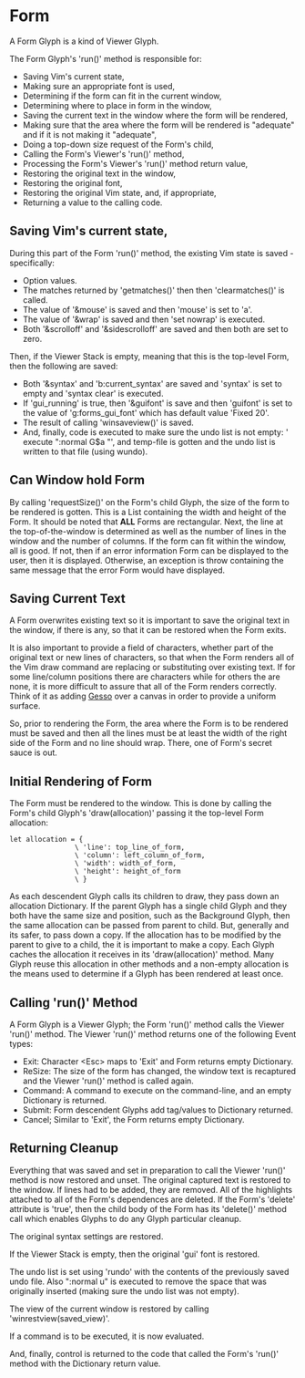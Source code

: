 # Form

A Form Glyph is a kind of Viewer Glyph.

The Form Glyph's 'run()' method is responsible for:

* Saving Vim's current state,
* Making sure an appropriate font is used,
* Determining if the form can fit in the current window,
* Determining where to place in form in the window,
* Saving the current text in the window where the form will be rendered,
* Making sure that the area where the form will be rendered is "adequate"
   and if it is not making it "adequate",
* Doing a top-down size request of the Form's child,
* Calling the Form's Viewer's 'run()' method,
* Processing the Form's Viewer's 'run()' method return value,
* Restoring the original text in the window,
* Restoring the original font,
* Restoring the original Vim state, and, if appropriate, 
* Returning a value to the calling code.

## Saving Vim's current state,

During this part of the Form 'run()' method, the existing Vim
state is saved - specifically:

* Option values.
* The matches returned by 'getmatches()' then then 'clearmatches()' is 
   called.
* The value of '&mouse' is saved and then 'mouse' is set to 'a'.
* The value of '&wrap' is saved and then 'set nowrap' is executed.
* Both '&scrolloff' and '&sidescrolloff' are saved and then both are
   set to zero.

Then, if the Viewer Stack is empty, meaning that this is the top-level
Form, then the following are saved:

* Both '&syntax' and 'b:current_syntax' are saved and 'syntax' is set
   to empty and 'syntax clear' is executed.
* If 'gui_running' is true, then '&guifont' is save and then 'guifont'
   is set to the value of 'g:forms_gui_font' which has default value
   'Fixed 20'.
* The result of calling 'winsaveview()' is saved.
* And, finally, code is executed to make sure the undo list is not empty: 
   ' execute ":normal G$a "', and temp-file is gotten and the
   undo list is written to that file (using wundo).

## Can Window hold Form

By calling 'requestSize()' on the Form's child Glyph, the size of the
form to be rendered is gotten. This is a List containing the width and
height of the Form. It should be noted that **ALL** Forms are rectangular.
Next, the line at the top-of-the-window
is determined as well as the number of lines in the window and the 
number of columns. If the form can fit within the window, all is good.
If not, then if an error information Form can be displayed to the
user, then it is displayed. Otherwise, an exception is throw containing
the same message that the error Form would have displayed.

## Saving Current Text

A Form overwrites existing text so it is important to save the original
text in the window, if there is any, so that it can be restored when
the Form exits.

It is also important to provide a field of characters, whether part of
the original text or new lines of characters, so that when the Form
renders all of the Vim draw command are replacing or substituting over
existing text. If for some line/column positions there are characters
while for others the are none, it is more difficult to assure that
all of the Form renders correctly. Think of it as adding 
[Gesso](https://en.wikipedia.org/wiki/Gesso) over a canvas in order to
provide a uniform surface.

So, prior to rendering the Form, the area where the Form is to be
rendered must be saved and then all the lines must be at least the
width of the right side of the Form and no line should wrap.
There, one of Form's secret sauce is out.


## Initial Rendering of Form 

The Form must be rendered to the window. This is done by calling
the Form's child Glyph's 'draw(allocation)' passing it the top-level
Form allocation:

    let allocation = {
                    \ 'line': top_line_of_form,
                    \ 'column': left_column_of_form,
                    \ 'width': width_of_form,
                    \ 'height': height_of_form
                    \ }

As each descendent Glyph calls its children to draw, they pass down an
allocation Dictionary. If the parent Glyph has a single child Glyph and
they both have the same size and position, such as the Background Glyph,
then the same allocation can be passed from parent to child. But, 
generally and its safer, to pass down a copy. If the allocation
has to be modified by the parent to give to a child, the it is
important to make a copy. Each Glyph caches the allocation it receives
in its 'draw(allocation)' method. Many Glyph reuse this allocation
in other methods and a non-empty allocation is the means used to
determine if a Glyph has been rendered at least once.


## Calling 'run()' Method

A Form Glyph is a Viewer Glyph; the Form 'run()' method calls the Viewer 'run()'
method. The Viewer 'run()' method returns one of the following Event types:

* Exit: Character &lt;Esc> maps to 'Exit' and Form returns empty Dictionary.
* ReSize: The size of the form has changed, the window text is recaptured and the Viewer 'run()' method is called again. 
* Command: A command to execute on the command-line, and an empty Dictionary is
returned.
* Submit: Form descendent Glyphs add tag/values to Dictionary returned.
* Cancel; Similar to 'Exit', the Form returns empty Dictionary.

## Returning Cleanup

Everything that was saved and set in preparation to call the Viewer 'run()'
method is now restored and unset. The original captured text is restored
to the window. If lines had to be added, they are removed. All of the
highlights attached to all of the Form's dependences are deleted.
If the Form's 'delete' attribute is 'true', then the child body of the Form
has its 'delete()' method call which enables Glyphs to do any Glyph
particular cleanup.

The original syntax settings are restored.

If the Viewer Stack is empty, then the original 'gui' font is restored.

The undo list is set using 'rundo' with the contents of the previously 
saved undo file. Also ":normal u" is executed to remove the space that
was originally inserted (making sure the undo list was not empty).

The view of the current window is restored by calling 'winrestview(saved_view)'.

If a command is to be executed, it is now evaluated.

And, finally, control is returned to the code that called the Form's 'run()' 
method with the Dictionary return value.
